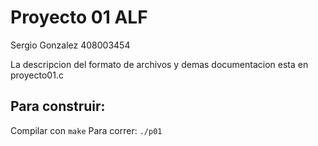 Proyecto 01 ALF
===============

Sergio Gonzalez
408003454

La descripcion del formato de archivos y demas documentacion esta en proyecto01.c


Para construir:
---------------

Compilar con `make`
Para correr: `./p01`
